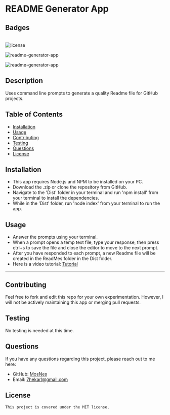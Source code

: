 
  # README Generator App

  ## Badges
  \
  ![license](https://img.shields.io/badge/License-MIT-brightgreen)
  
  ![readme-generator-app](https://img.shields.io/github/languages/top/MosNes/readme-generator-app)

  ![readme-generator-app](https://img.shields.io/github/languages/count/MosNes/readme-generator-app)
  
  
  ## Description
  Uses command line prompts to generate a quality Readme file for GitHub projects.

  
  ## Table of Contents

  
  - [Installation](#installation)
  - [Usage](#usage)
  - [Contributing](#contributing)
  - [Testing](#testing)
  - [Questions](#questions)
  - [License](#license)

  
  ## Installation

   - This app requires Node.js and NPM to be installed on your PC.
   - Download the .zip or clone the repository from GitHub.
   - Navigate to the 'Dist' folder in your terminal and run 'npm install' from your terminal to install the dependencies.
   - While in the 'Dist' folder, run 'node index' from your terminal to run the app.
  
  ## Usage
   - Answer the prompts using your terminal.
   - When a prompt opens a temp text file, type your response, then press ctrl+s to save the file and close the editor to move to the next prompt.
   - After you have responded to each prompt, a new Readme file will be created in the ReadMes folder in the Dist folder.
   - Here is a video tutorial: [Tutorial](https://drive.google.com/file/d/1urwP_yS9RhFzyp0n_foCY1QAeJwA-DC7/view)

  
  ---
  
  ## Contributing
  
  Feel free to fork and edit this repo for your own experimentation. However, I will not be actively maintaining this app or merging pull requests.
  
  ## Testing
  
  No testing is needed at this time.

  
  ## Questions
  
  If you have any questions regarding this project, please reach out to me here:

  - GitHub: [MosNes](https://github.com/MosNes)
  - Email: 7hekarl@gmail.com

  ## License

    This project is covered under the MIT license.
